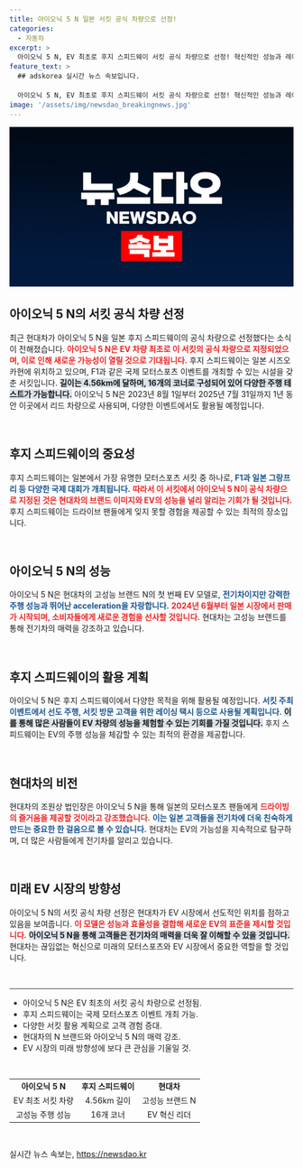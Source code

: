 ```yaml
---
title: 아이오닉 5 N 일본 서킷 공식 차량으로 선정!
categories:
  - 자동차
excerpt: >
  아이오닉 5 N, EV 최초로 후지 스피드웨이 서킷 공식 차량으로 선정! 혁신적인 성능과 레이싱의 마법을 경험하세요. 2025년까지 다양한 이벤트에서 만나는 기회, 놓치지 마세요!
feature_text: >
  ## adskorea 실시간 뉴스 속보입니다.

  아이오닉 5 N, EV 최초로 후지 스피드웨이 서킷 공식 차량으로 선정! 혁신적인 성능과 레이싱의 마법을 경험하세요. 2025년까지 다양한 이벤트에서 만나는 기회, 놓치지 마세요!
image: '/assets/img/newsdao_breakingnews.jpg'
---
```


<p><img src="/assets/img/newsdao_breakingnews.jpg" alt="adskorea 속보" /></p>

<h2 data-ke-size="size26">아이오닉 5 N의 서킷 공식 차량 선정</h2>

<p data-ke-size="size16">최근 현대차가 아이오닉 5 N을 일본 후지 스피드웨이의 공식 차량으로 선정했다는 소식이 전해졌습니다. <b><span style="color: #ee2323;">아이오닉 5 N은 EV 차량 최초로 이 서킷의 공식 차량으로 지정되었으며, 이로 인해 새로운 가능성이 열릴 것으로 기대됩니다.</span></b> 후지 스피드웨이는 일본 시즈오카현에 위치하고 있으며, F1과 같은 국제 모터스포츠 이벤트를 개최할 수 있는 시설을 갖춘 서킷입니다. <b><span style="background-color: #21538527;">길이는 4.56km에 달하며, 16개의 코너로 구성되어 있어 다양한 주행 테스트가 가능합니다.</span></b> 아이오닉 5 N은 2023년 8월 1일부터 2025년 7월 31일까지 1년 동안 이곳에서 리드 차량으로 사용되며, 다양한 이벤트에서도 활용될 예정입니다.</p>

<p data-ke-size="size16">&nbsp;</p>

<h2 data-ke-size="size26">후지 스피드웨이의 중요성</h2>

<p data-ke-size="size16">후지 스피드웨이는 일본에서 가장 유명한 모터스포츠 서킷 중 하나로, <b><span style="color: #1a5490;">F1과 일본 그랑프리 등 다양한 국제 대회가 개최됩니다.</span></b> <b><span style="color: #ee2323;">따라서 이 서킷에서 아이오닉 5 N이 공식 차량으로 지정된 것은 현대차의 브랜드 이미지와 EV의 성능을 널리 알리는 기회가 될 것입니다.</span></b> 후지 스피드웨이는 드라이브 팬들에게 잊지 못할 경험을 제공할 수 있는 최적의 장소입니다.</p>

<p data-ke-size="size16">&nbsp;</p>

<h2 data-ke-size="size26">아이오닉 5 N의 성능</h2>

<p data-ke-size="size16">아이오닉 5 N은 현대차의 고성능 브랜드 N의 첫 번째 EV 모델로, <b><span style="color: #1a5490;">전기차이지만 강력한 주행 성능과 뛰어난 acceleration을 자랑합니다.</span></b> <b><span style="color: #ee2323;">2024년 6월부터 일본 시장에서 판매가 시작되며, 소비자들에게 새로운 경험을 선사할 것입니다.</span></b> 현대차는 고성능 브랜드를 통해 전기차의 매력을 강조하고 있습니다.</p>

<p data-ke-size="size16">&nbsp;</p>

<h2 data-ke-size="size26">후지 스피드웨이의 활용 계획</h2>

<p data-ke-size="size16">아이오닉 5 N은 후지 스피드웨이에서 다양한 목적을 위해 활용될 예정입니다. <b><span style="color: #1a5490;">서킷 주최 이벤트에서 선도 주행, 서킷 방문 고객을 위한 레이싱 택시 등으로 사용될 계획입니다.</span></b> <b><span style="background-color: #21538527;">이를 통해 많은 사람들이 EV 차량의 성능을 체험할 수 있는 기회를 가질 것입니다.</span></b> 후지 스피드웨이는 EV의 주행 성능을 체감할 수 있는 최적의 환경을 제공합니다.</p>

<p data-ke-size="size16">&nbsp;</p>

<h2 data-ke-size="size26">현대차의 비전</h2>

<p data-ke-size="size16">현대차의 조원상 법인장은 아이오닉 5 N을 통해 일본의 모터스포츠 팬들에게 <b><span style="color: #ee2323;">드라이빙의 즐거움을 제공할 것이라고 강조했습니다.</span></b> <b><span style="color: #1a5490;">이는 일본 고객들을 전기차에 더욱 친숙하게 만드는 중요한 한 걸음으로 볼 수 있습니다.</span></b> 현대차는 EV의 가능성을 지속적으로 탐구하며, 더 많은 사람들에게 전기차를 알리고 있습니다.</p>

<p data-ke-size="size16">&nbsp;</p>

<h2 data-ke-size="size26">미래 EV 시장의 방향성</h2>

<p data-ke-size="size16">아이오닉 5 N의 서킷 공식 차량 선정은 현대차가 EV 시장에서 선도적인 위치를 점하고 있음을 보여줍니다. <b><span style="color: #ee2323;">이 모델은 성능과 효율성을 결합해 새로운 EV의 표준을 제시할 것입니다.</span></b> <b><span style="background-color: #21538527;">아이오닉 5 N을 통해 고객들은 전기차의 매력을 더욱 잘 이해할 수 있을 것입니다.</span></b> 현대차는 끊임없는 혁신으로 미래의 모터스포츠와 EV 시장에서 중요한 역할을 할 것입니다.</p>

<p data-ke-size="size16">&nbsp;</p>

<hr style="height:1px; border:none; background-color:#333;" />

<ul>
    <li>아이오닉 5 N은 EV 최초의 서킷 공식 차량으로 선정됨.</li>
    <li>후지 스피드웨이는 국제 모터스포츠 이벤트 개최 가능.</li>
    <li>다양한 서킷 활용 계획으로 고객 경험 증대.</li>
    <li>현대차의 N 브랜드와 아이오닉 5 N의 매력 강조.</li>
    <li>EV 시장의 미래 방향성에 보다 큰 관심을 기울일 것.</li>
</ul>

<p data-ke-size="size16">&nbsp;</p>

<table>
    <tr>
        <td style="text-align: center; height: 17px;"><b>아이오닉 5 N</b></td>
        <td style="text-align: center; height: 17px;"><b>후지 스피드웨이</b></td>
        <td style="text-align: center; height: 17px;"><b>현대차</b></td>
    </tr>
    <tr>
        <td style="text-align: center; height: 17px;">EV 최초 서킷 차량</td>
        <td style="text-align: center; height: 17px;">4.56km 길이</td>
        <td style="text-align: center; height: 17px;">고성능 브랜드 N</td>
    </tr>
    <tr>
        <td style="text-align: center; height: 17px;">고성능 주행 성능</td>
        <td style="text-align: center; height: 17px;">16개 코너</td>
        <td style="text-align: center; height: 17px;">EV 혁신 리더</td>
    </tr>
</table>

<p data-ke-size="size16">&nbsp;</p>
실시간 뉴스 속보는, <a href="https://newsdao.kr" rel="dofollow">https://newsdao.kr</a>


